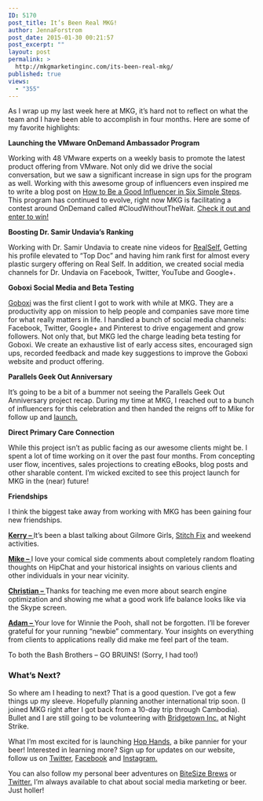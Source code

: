 ```yaml
---
ID: 5170
post_title: It’s Been Real MKG!
author: JennaForstrom
post_date: 2015-01-30 00:21:57
post_excerpt: ""
layout: post
permalink: >
  http://mkgmarketinginc.com/its-been-real-mkg/
published: true
views:
  - "355"
---
```

<p>As I wrap up my last week here at MKG, it’s hard not to reflect on what the team and I have been able to accomplish in four months.  Here are some of my favorite highlights:</p>

<p><strong>Launching the VMware OnDemand Ambassador Program</strong></p>
<p>Working with 48 VMware experts on a weekly basis to promote the latest product offering from VMware.  Not only did we drive the social conversation, but we saw a significant increase in sign ups for the program as well.  Working with this awesome group of influencers even inspired me to write a blog post on <a href="http://mkgmediagroup.com/good-influencer-in-six-simple-steps/" title="How to Be a Good Influencer in Six Simple Steps" target="_blank">How to Be a Good Influencer in Six Simple Steps</a>.  This program has continued to evolve, right now MKG is facilitating a contest around OnDemand called #CloudWithoutTheWait.  <a href="http://vcloud.vmware.com/service-offering/virtual-private-cloud-ondemand/cloud-without-the-wait">Check it out and enter to win!</a>
</p>

<p><strong>Boosting Dr. Samir Undavia’s Ranking</strong></p>
<p>Working with Dr. Samir Undavia to create nine videos for <a href="http://www.realself.com/find/New-Jersey/Princeton/Facial-Plastic-Surgeon/Samir-Undavia">RealSelf.</a> Getting his profile elevated to “Top Doc” and having him rank first for almost every plastic surgery offering on Real Self.  In addition, we created social media channels for Dr. Undavia on Facebook, Twitter, YouTube and Google+.</p>

<p><strong>Goboxi Social Media and Beta Testing</strong></p>
<p><a href="http://goboxi.com/">Goboxi</a> was the first client I got to work with while at MKG.  They are a productivity app on mission to help people and companies save more time for what really matters in life.  I handled a bunch of social media channels: Facebook, Twitter, Google+ and Pinterest to drive engagement and grow followers.  Not only that, but MKG led the charge leading beta testing for Goboxi.  We create an exhaustive list of early access sites, encouraged sign ups, recorded feedback and made key suggestions to improve the Goboxi website and product offering.</p>

<p><strong>Parallels Geek Out Anniversary</strong></p>
<p>It’s going to be a bit of a bummer not seeing the Parallels Geek Out Anniversary project recap.  During my time at MKG, I reached out to a bunch of influencers for this celebration and then handed the reigns off to Mike for follow up and <a href="http://blogs.parallels.com/consumertech/2015/1/27/celebrate-tech-anniversaries-and-win-prizes-with-the-parallels-geek-out-anniversary-celebration">launch.</a></p>

<p><strong>Direct Primary Care Connection</strong></p>
<p>While this project isn’t as public facing as our awesome clients might be.  I spent a lot of time working on it over the past four months.  From concepting user flow, incentives, sales projections to creating eBooks, blog posts and other sharable content.  I’m wicked excited to see this project launch for MKG in the (near) future!</p>

<p><strong>Friendships</strong></p>
<p>I think the biggest take away from working with MKG has been gaining four new friendships.</p> 
<p><a href="http://mkgmediagroup.com/kerry-guard/"><strong>Kerry – </strong></a>  It’s been a blast talking about Gilmore Girls, <a href="https://www.stitchfix.com/referral/4498431">Stitch Fix</a> and weekend activities.</p>  
<p><a href="http://mkgmediagroup.com/mike-krass/"><strong>Mike – </strong></a>  I love your comical side comments about completely random floating thoughts on HipChat and your historical insights on various clients and other individuals in your near vicinity.</p>
<p><a href="http://mkgmediagroup.com/christian-bullock/"><strong>Christian – </strong></a>  Thanks for teaching me even more about search engine optimization and showing me what a good work life balance looks like via the Skype screen.</p>
<p><a href="http://mkgmediagroup.com/adam-bullock/"><strong>Adam – </strong></a>  Your love for Winnie the Pooh, shall not be forgotten.  I’ll be forever grateful for your running “newbie” commentary.  Your insights on everything from clients to applications really did make me feel part of the team.</p>  <p>To both the Bash Brothers – GO BRUINS!  (Sorry, I had too!)</p>

<h3>What’s Next?</h3>
<p>So where am I heading to next?  That is a good question.  I’ve got a few things up my sleeve.  Hopefully planning another international trip soon.  (I joined MKG right after I got back from a 10-day trip through Cambodia).  Bullet and I are still going to be volunteering with <a href="http://bridgetowninc.org/">Bridgetown Inc.</a> at Night Strike.</p>

<p>What I’m most excited for is launching <a href="http://hophands.com/">Hop Hands</a>, a bike pannier for your beer!  Interested in learning more?  Sign up for updates on our website, follow us on <a href="https://twitter.com/hophands">Twitter</a>, <a href="https://www.facebook.com/hophands">Facebook</a> and <a href="http://instagram.com/hophands">Instagram.</a></p>
<p>You can also follow my personal beer adventures on <a href="http://bitesizebrews.com/">BiteSize Brews</a> or <a href="https://twitter.com/bite4size">Twitter.</a>  I’m always available to chat about social media marketing or beer.  Just holler!</p>